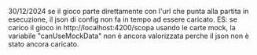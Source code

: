 30/12/2024
se il gioco parte direttamente con l'url che punta alla partita in esecuzione, il json di config non fa in tempo ad essere caricato.
ES: se carico il gioco in http://localhost:4200/scopa usando le carte mock, la variabile "canUseMockData" non è ancora valorizzata perche il json non è stato ancora caricato.